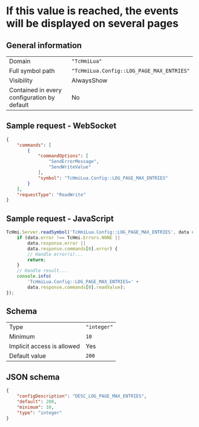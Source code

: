 # If this value is reached, the events will be displayed on several pages

## General information

|  |  |
| - | - |
| Domain | `"TcHmiLua"` |
| Full symbol path | `"TcHmiLua.Config::LOG_PAGE_MAX_ENTRIES"` |
| Visibility | AlwaysShow |
| Contained in every configuration by default | No |

## Sample request - WebSocket

```json
{
    "commands": [
        {
            "commandOptions": [
                "SendErrorMessage",
                "SendWriteValue"
            ],
            "symbol": "TcHmiLua.Config::LOG_PAGE_MAX_ENTRIES"
        }
    ],
    "requestType": "ReadWrite"
}
```

## Sample request - JavaScript

```javascript
TcHmi.Server.readSymbol('TcHmiLua.Config::LOG_PAGE_MAX_ENTRIES', data => {
    if (data.error !== TcHmi.Errors.NONE ||
        data.response.error ||
        data.response.commands[0].error) {
        // Handle error(s)...
        return;
    }
    // Handle result...
    console.info(
        'TcHmiLua.Config::LOG_PAGE_MAX_ENTRIES=' +
        data.response.commands[0].readValue);
});
```

## Schema

|  |  |
| - | - |
| Type | `"integer"` |
| Minimum | `10` |
| Implicit access is allowed | Yes |
| Default value | `200` |

## JSON schema

```json
{
    "configDescription": "DESC_LOG_PAGE_MAX_ENTRIES",
    "default": 200,
    "minimum": 10,
    "type": "integer"
}
```
